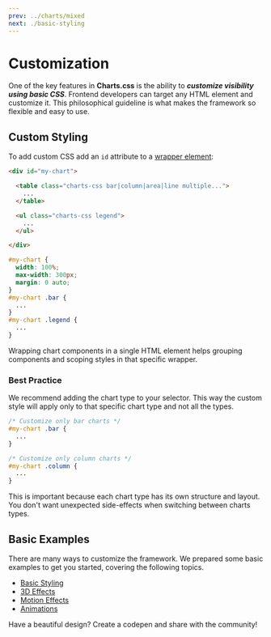```yaml
---
prev: ../charts/mixed
next: ./basic-styling
---
```


# Customization

One of the key features in **Charts.css** is the ability to **_customize visibility using basic CSS_**. Frontend developers can target any HTML element and customize it. This philosophical guideline is what makes the framework so flexible and easy to use.

## Custom Styling

To add custom CSS add an `id` attribute to a [wrapper element](/components/wrapper/):

```html
<div id="my-chart">

  <table class="charts-css bar|column|area|line multiple...">
    ...
  </table>

  <ul class="charts-css legend">
    ...
  </ul>

</div>
```

```css
#my-chart {
  width: 100%;
  max-width: 300px;
  margin: 0 auto;
}
#my-chart .bar {
  ...
}
#my-chart .legend {
  ...
}
```

Wrapping chart components in a single HTML element helps grouping components and scoping styles in that specific wrapper.

### Best Practice

We recommend adding the chart type to your selector. This way the custom style will apply only to that specific chart type and not all the types.

```css
/* Customize only bar charts */
#my-chart .bar {
  ...
}

/* Customize only column charts */
#my-chart .column {
  ...
}
```

This is important because each chart type has its own structure and layout. You don't want unexpected side-effects when switching between charts types.

## Basic Examples

There are many ways to customize the framework. We prepared some basic examples to get you started, covering the following topics.

* [Basic Styling](/customization/basic-styling/)
* [3D Effects](/customization/3d-effects/)
* [Motion Effects](/customization/motion-effects/)
* [Animations](/customization/animations/)

Have a beautiful design? Create a codepen and share with the community!
